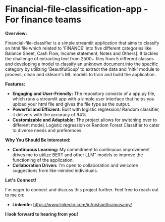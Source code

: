 #  Financial-file-classification-app - For finance teams

**Overview:**

Financial-file-classifier is a simple streamlit application that aims to classify an html file which related to 'FINANCE' into five different categories like Balance Sheet, Cash Flow, Income statement, Notes and Others]. It tackles the challenge of extracting text from 2500+ files from 5 different classes and developing a model to classify an unknown document into the specific category by utilizing 'BeautifulSoup' to extract the data and 'nltk' module to process, clean and sklearn's ML models to train and build the application.

**Features:**

*  **Engaging and User-Friendly:** The repository consists of a app.py file, which runs a streamlit app with a simple user interface that helps you upload your html file and gives the file type as the output.
*  **Powerful and Efficient:** Built with logistic regression/ Random classifier, it delivers with the accuracy of 94%.
*  **Customizable and Adaptable:** The project allows for switching over to different model, Logistic regression or Random Forest Classifier to cater to diverse needs and preferences.

**Why You Should Be Interested:**

*  **Continuous Learning:** My commitment to continuous improvement drives me to utilize BERT and other LLM" models to improve the functioning of the application.
*  **Collaboration Driven:** I'm open to collaboration and welcome suggestions from like-minded individuals.

**Let's Connect!**

I'm eager to connect and discuss this project further. Feel free to reach out to me on:
*  **LinkedIn:** https://www.linkedin.com/in/nishanthramasamy/

**I look forward to hearing from you!**

